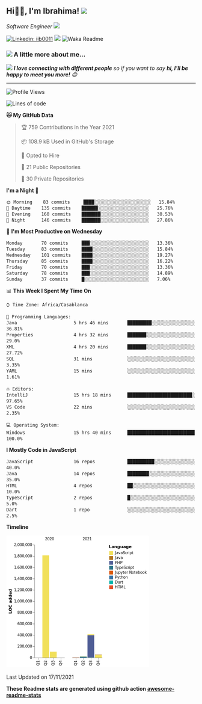 <h2>Hi🙏🏻, I'm Ibrahima! <img src="https://media.giphy.com/media/12oufCB0MyZ1Go/giphy.gif" width="50"></h2>
<p><em>Software Engineer <img src="https://media.giphy.com/media/WUlplcMpOCEmTGBtBW/giphy.gif" width="30"> 
</em></p>


[![Linkedin: iib0011](https://img.shields.io/badge/-iib0011-blue?style=flat-square&logo=Linkedin&logoColor=white&link=https://www.linkedin.com/in/iib0011/)](https://www.linkedin.com/in/iib0011/)
![](https://visitor-badge.glitch.me/badge?page_id=iib0011)
![Waka Readme](https://github.com/iib0011/iib0011/workflows/Waka%20Readme/badge.svg)


### <img src="https://media.giphy.com/media/VgCDAzcKvsR6OM0uWg/giphy.gif" width="50"> A little more about me...  


<img src="https://media.giphy.com/media/LnQjpWaON8nhr21vNW/giphy.gif" width="60"> <em><b>I love connecting with different people</b> so if you want to say <b>hi, I'll be happy to meet you more!</b> 😊</em>

---
<!--START_SECTION:waka-->
![Profile Views](http://img.shields.io/badge/Profile%20Views-5-blue)

![Lines of code](https://img.shields.io/badge/From%20Hello%20World%20I%27ve%20Written-2.4%20million%20lines%20of%20code-blue)

**🐱 My GitHub Data** 

> 🏆 759 Contributions in the Year 2021
 > 
> 📦 108.9 kB Used in GitHub's Storage 
 > 
> 💼 Opted to Hire
 > 
> 📜 21 Public Repositories 
 > 
> 🔑 30 Private Repositories  
 > 
**I'm a Night 🦉** 

```text
🌞 Morning    83 commits     ████░░░░░░░░░░░░░░░░░░░░░   15.84% 
🌆 Daytime    135 commits    ██████░░░░░░░░░░░░░░░░░░░   25.76% 
🌃 Evening    160 commits    ███████░░░░░░░░░░░░░░░░░░   30.53% 
🌙 Night      146 commits    ███████░░░░░░░░░░░░░░░░░░   27.86%

```
📅 **I'm Most Productive on Wednesday** 

```text
Monday       70 commits     ███░░░░░░░░░░░░░░░░░░░░░░   13.36% 
Tuesday      83 commits     ████░░░░░░░░░░░░░░░░░░░░░   15.84% 
Wednesday    101 commits    ████░░░░░░░░░░░░░░░░░░░░░   19.27% 
Thursday     85 commits     ████░░░░░░░░░░░░░░░░░░░░░   16.22% 
Friday       70 commits     ███░░░░░░░░░░░░░░░░░░░░░░   13.36% 
Saturday     78 commits     ███░░░░░░░░░░░░░░░░░░░░░░   14.89% 
Sunday       37 commits     █░░░░░░░░░░░░░░░░░░░░░░░░   7.06%

```


📊 **This Week I Spent My Time On** 

```text
⌚︎ Time Zone: Africa/Casablanca

💬 Programming Languages: 
Java                     5 hrs 46 mins       █████████░░░░░░░░░░░░░░░░   36.81% 
Properties               4 hrs 32 mins       ███████░░░░░░░░░░░░░░░░░░   29.0% 
XML                      4 hrs 20 mins       ███████░░░░░░░░░░░░░░░░░░   27.72% 
SQL                      31 mins             ░░░░░░░░░░░░░░░░░░░░░░░░░   3.35% 
YAML                     15 mins             ░░░░░░░░░░░░░░░░░░░░░░░░░   1.61%

🔥 Editors: 
IntelliJ                 15 hrs 18 mins      ████████████████████████░   97.65% 
VS Code                  22 mins             ░░░░░░░░░░░░░░░░░░░░░░░░░   2.35%

💻 Operating System: 
Windows                  15 hrs 40 mins      █████████████████████████   100.0%

```

**I Mostly Code in JavaScript** 

```text
JavaScript               16 repos            ██████████░░░░░░░░░░░░░░░   40.0% 
Java                     14 repos            ████████░░░░░░░░░░░░░░░░░   35.0% 
HTML                     4 repos             ██░░░░░░░░░░░░░░░░░░░░░░░   10.0% 
TypeScript               2 repos             █░░░░░░░░░░░░░░░░░░░░░░░░   5.0% 
Dart                     1 repo              ░░░░░░░░░░░░░░░░░░░░░░░░░   2.5%

```


**Timeline**

![Chart not found](https://raw.githubusercontent.com/iib0011/iib0011/master/charts/bar_graph.png) 


 Last Updated on 17/11/2021
<!--END_SECTION:waka-->

**These Readme stats are generated using github action [awesome-readme-stats](https://github.com/iib0011/waka-readme-stats)**
